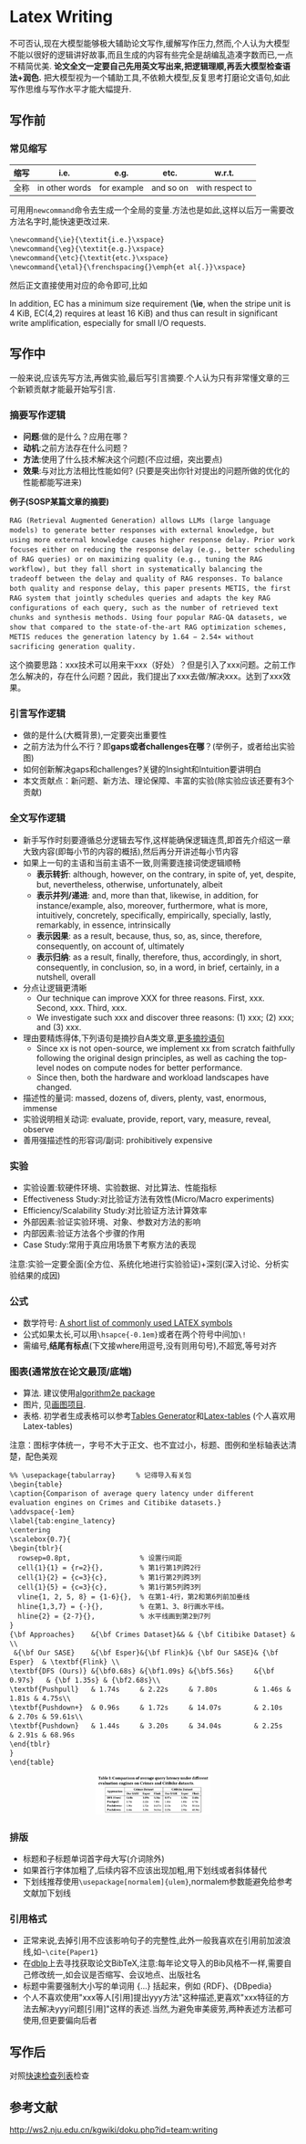 
# Latex Writing

不可否认,现在大模型能够极大辅助论文写作,缓解写作压力,然而,个人认为大模型不能以很好的逻辑讲好故事,而且生成的内容有些完全是胡编乱造凑字数而已,一点不精简优美.
**论文全文一定要自己先用英文写出来,把逻辑理顺,再丢大模型检查语法+润色.** 把大模型视为一个辅助工具,不依赖大模型,反复思考打磨论文语句,如此写作思维与写作水平才能大幅提升.

## 写作前

### 常见缩写

| 缩写 | i.e. | e.g. | etc. | w.r.t.|
| - | - | - | - | - |
| 全称 | in other words | for example | and so on | with respect to |

可用用`newcommand`命令去生成一个全局的变量.方法也是如此,这样以后万一需要改方法名字时,能快速更改过来.
```
\newcommand{\ie}{\textit{i.e.}\xspace}
\newcommand{\eg}{\textit{e.g.}\xspace}
\newcommand{\etc}{\textit{etc.}\xspace}
\newcommand{\etal}{\frenchspacing{}\emph{et al{.}}\xspace}
```
然后正文直接使用对应的命令即可,比如

In addition, EC has a minimum size requirement (**\ie**, when the stripe unit is 4 KiB, EC(4,2) requires at least 16 KiB) and thus can result in significant write amplification, especially for small I/O requests.


## 写作中
一般来说,应该先写方法,再做实验,最后写引言摘要.个人认为只有非常懂文章的三个新颖贡献才能最开始写引言.

### 摘要写作逻辑
- **问题**:做的是什么？应用在哪？
- **动机**:之前方法存在什么问题？
- **方法**:使用了什么技术解决这个问题(不应过细，突出要点)
- **效果**:与对比方法相比性能如何? (只要是突出你针对提出的问题所做的优化的性能都能写进来)

**例子(SOSP某篇文章的摘要)**

`RAG (Retrieval Augmented Generation) allows LLMs (large language models) to generate better responses with external knowledge, but using more external knowledge causes higher response delay. Prior work focuses either on reducing the response delay (e.g., better scheduling of RAG queries) or on maximizing quality (e.g., tuning the RAG workflow), but they fall short in systematically balancing the tradeoff between the delay and quality of RAG responses. To balance both quality and response delay, this paper presents METIS, the first RAG system that jointly schedules queries and adapts the key RAG configurations of each query, such as the number of retrieved text chunks and synthesis methods. Using four popular RAG-QA datasets, we show that compared to the state-of-the-art RAG optimization schemes, METIS reduces the generation latency by 1.64 − 2.54× without sacrificing generation quality.`

这个摘要思路：xxx技术可以用来干xxx（好处）？但是引入了xxx问题。之前工作怎么解决的，存在什么问题？因此，我们提出了xxx去做/解决xxx。达到了xxx效果。

### 引言写作逻辑
- 做的是什么(大概背景),一定要突出重要性
- 之前方法为什么不行？即**gaps或者challenges在哪**？(举例子，或者给出实验图)
- 如何创新解决gaps和challenges?关键的Insight和Intuition要讲明白
- 本文贡献点：新问题、新方法、理论保障、丰富的实验(除实验应该还要有3个贡献)

### 全文写作逻辑
- 新手写作时刻要遵循总分逻辑去写作,这样能确保逻辑连贯,即首先介绍这一章大致内容(即每小节的内容的概括),然后再分开讲述每小节内容
- 如果上一句的主语和当前主语不一致,则需要连接词使逻辑顺畅
    - **表示转折**: although, however, on the contrary, in spite of, yet, despite, but, nevertheless, otherwise, unfortunately, albeit
    - **表示并列/递进**: and, more than that, likewise, in addition, for instance/example, also, moreover, furthermore, what is more, intuitively, concretely, specifically, empirically, specially, lastly, remarkably, in essence, intrinsically
    - **表示因果**: as a result, because, thus, so, as, since, therefore, consequently, on account of, ultimately
    - **表示归纳**: as a result, finally, therefore, thus, accordingly, in short, consequently, in conclusion, so, in a word, in brief, certainly, in a nutshell, overall
- 分点让逻辑更清晰
    - Our technique can improve XXX for three reasons. First, xxx. Second, xxx. Third, xxx.
    - We investigate such xxx and discover three reasons: (1) xxx; (2) xxx; and (3) xxx.
- 理由要精炼得体,下列语句是摘抄自A类文章,[更多摘抄语句](sentences.md)
    - Since xx is not open-source, we implement xx from scratch faithfully following the original design principles, as well as caching the top-level nodes on compute nodes for better performance.
    - Since then, both the hardware and workload landscapes have changed.
- 描述性的量词: massed, dozens of, divers, plenty, vast, enormous, immense
- 实验说明相关动词: evaluate, provide, report, vary, measure, reveal, observe
- 善用强描述性的形容词/副词: prohibitively expensive

### 实验
- 实验设置:软硬件环境、实验数据、对比算法、性能指标
- Effectiveness Study:对比验证方法有效性(Micro/Macro experiments)
- Efficiency/Scalability Study:对比验证方法计算效率
- 外部因素:验证实验环境、对象、参数对方法的影响
- 内部因素:验证方法各个步骤的作用
- Case Study:常用于真应用场景下考察方法的表现

注意:实验一定要全面(全方位、系统化地进行实验验证)+深刻(深入讨论、分析实验结果的成因)

### 公式
- 数学符号: [A short list of commonly used LATEX symbols](https://artofproblemsolving.com/wiki/index.php/LaTeX:Symbols)
- 公式如果太长,可以用`\hsapce{-0.1em}`或者在两个符号中间加`\!`
- 需编号,**结尾有标点**(下文接where用逗号,没有则用句号),不超宽,等号对齐

### 图表(通常放在论文最顶/底端)
- 算法. 建议使用[algorithm2e package](https://www.ctan.org/pkg/algorithm2e)
- 图片, 见[画图项目](https://github.com/Josehokec/python_figure).
- 表格. 初学者生成表格可以参考[Tables Generator](https://www.tablesgenerator.com)和[Latex-tables](https://www.latex-tables.com) (个人喜欢用Latex-tables)

注意：图标字体统一，字号不大于正文、也不宜过小，标题、图例和坐标轴表达清楚，配色美观

```
%% \usepackage{tabularray}     % 记得导入有关包
\begin{table}
\caption{Comparison of average query latency under different evaluation engines on Crimes and Citibike datasets.}
\addvspace{-1em}
\label{tab:engine_latency}
\centering
\scalebox{0.7}{
\begin{tblr}{
  rowsep=0.8pt,                 % 设置行间距
  cell{1}{1} = {r=2}{},         % 第1行第1列跨2行
  cell{1}{2} = {c=3}{c},        % 第1行第2列跨3列
  cell{1}{5} = {c=3}{c},        % 第1行第5列跨3列
  vline{1, 2, 5, 8} = {1-6}{},  % 在第1-4行，第2和第6列前加垂线
  hline{1,3,7} = {-}{},         % 在第1、3、8行画水平线。
  hline{2} = {2-7}{},           % 水平线画到第2到7列
}
{\bf Approaches}    &{\bf Crimes Dataset}&& & {\bf Citibike Dataset} &     \\
 &{\bf Our SASE}    &{\bf Esper}&{\bf Flink}& {\bf Our SASE}& {\bf Esper}  & \textbf{Flink} \\
\textbf{DFS (Ours)} &{\bf0.68s} &{\bf1.09s} &{\bf5.56s}     &{\bf 0.97s}   & {\bf 1.35s} & {\bf2.68s}\\
\textbf{Pushpull}   & 1.74s     & 2.22s     & 7.80s         & 1.46s & 1.81s & 4.75s\\
\textbf{Pushdown+}  & 0.96s     & 1.72s     & 14.07s        & 2.10s   & 2.70s & 59.61s\\
\textbf{Pushdown}   & 1.44s     & 3.20s     & 34.04s        & 2.25s   & 2.91s & 68.96s
\end{tblr}
}
\end{table}
```
<center class ='img'>
<img title="bar_example" src="table_example.png" width="40%">
</center>  


### 排版
- 标题和子标题单词首字母大写(介词除外)
- 如果首行字体加粗了,后续内容不应该出现加粗,用下划线或者斜体替代
- 下划线推荐使用`\usepackage[normalem]{ulem}`,normalem参数能避免给参考文献加下划线

### 引用格式
- 正常来说,去掉引用不应该影响句子的完整性,此外一般我喜欢在引用前加波浪线,如`~\cite{Paper1}`
- 在[dblp](https://dblp.org/)上去寻找获取论文BibTeX,注意:每年论文导入的Bib风格不一样,需要自己修改统一,如会议是否缩写、会议地点、出版社名
- 标题中需要强制大小写的单词用 {...} 括起来，例如 {RDF}、{DBpedia}
- 个人不喜欢使用"xxx等人[引用]提出yyy方法"这种描述,更喜欢"xxx特征的方法去解决yyy问题[引用]"这样的表述.当然,为避免审美疲劳,两种表述方法都可使用,但更要偏向后者

## 写作后
对照[快速检查列表](check_list.md)检查

## 参考文献
http://ws2.nju.edu.cn/kgwiki/doku.php?id=team:writing
